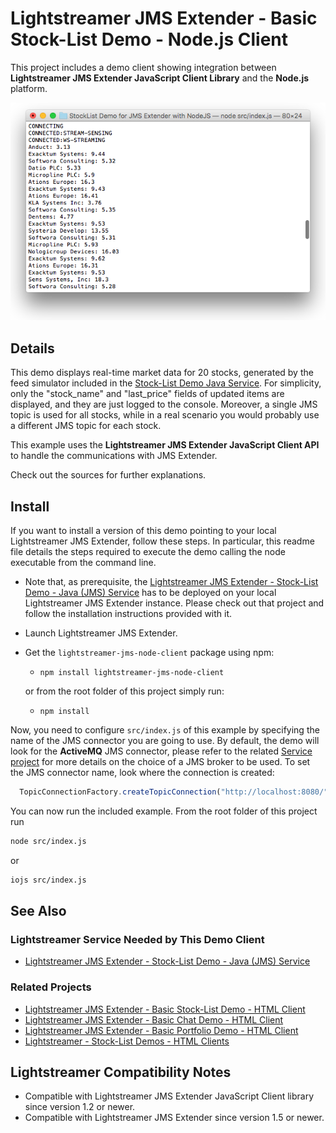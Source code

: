 # Lightstreamer JMS Extender - Basic Stock-List Demo - Node.js Client

<!-- START DESCRIPTION lightstreamer-jms-example-stocklist-client-node -->

This project includes a demo client showing integration between <b>Lightstreamer JMS Extender JavaScript Client Library</b> and the <b>Node.js</b> platform.<br>

![Screenshot](screen_node_large.png)<br>

## Details

This demo displays real-time market data for 20 stocks, generated by the feed simulator included in the [Stock-List Demo Java Service](https://github.com/Lightstreamer/Lightstreamer-JMS-example-StockList-service-java). For simplicity, only the "stock_name" and "last_price" fields of updated items are displayed, and they are just logged to the console. Moreover, a single JMS topic is used for all stocks, while in a real scenario you would probably use a different JMS topic for each stock.

This example uses the <b>Lightstreamer JMS Extender JavaScript Client API</b> to handle the communications with JMS Extender.

Check out the sources for further explanations.

## Install

If you want to install a version of this demo pointing to your local Lightstreamer JMS Extender, follow these steps.
In particular, this readme file details the steps required to execute the demo calling the node executable from the command line.

* Note that, as prerequisite, the [Lightstreamer JMS Extender - Stock-List Demo - Java (JMS) Service](https://github.com/Lightstreamer/Lightstreamer-JMS-example-StockList-service-java) has to be deployed on your local Lightstreamer JMS Extender instance. Please check out that project and follow the installation instructions provided with it.
* Launch Lightstreamer JMS Extender.
* Get the `lightstreamer-jms-node-client` package using npm:

  * `npm install lightstreamer-jms-node-client`

  or from the root folder of this project simply run:

  * `npm install`

<!-- END DESCRIPTION lightstreamer-jms-example-stocklist-client-node -->

Now, you need to configure `src/index.js` of this example by specifying the name of the JMS connector you are going to use. By default, the demo will look for the **ActiveMQ** JMS connector, please refer to the related [Service project](https://github.com/Lightstreamer/Lightstreamer-JMS-example-StockList-service-java) for more details on the choice of a JMS broker to be used.
To set the JMS connector name, look where the connection is created:

```js
  TopicConnectionFactory.createTopicConnection("http://localhost:8080/", "ActiveMQ", null, null, {
```

You can now run the included example. From the root folder of this project run

```sh
node src/index.js
```

or

```sh
iojs src/index.js
```

## See Also

### Lightstreamer Service Needed by This Demo Client

<!-- START RELATED_ENTRIES -->
* [Lightstreamer JMS Extender - Stock-List Demo - Java (JMS) Service](https://github.com/Lightstreamer/Lightstreamer-JMS-example-StockList-service-java)

<!-- END RELATED_ENTRIES -->
### Related Projects

* [Lightstreamer JMS Extender - Basic Stock-List Demo - HTML Client](https://github.com/Lightstreamer/Lightstreamer-JMS-example-StockList-client-javascript)
* [Lightstreamer JMS Extender - Basic Chat Demo - HTML Client](https://github.com/Lightstreamer/Lightstreamer-JMS-example-Chat-client-javascript)
* [Lightstreamer JMS Extender - Basic Portfolio Demo - HTML Client](https://github.com/Lightstreamer/Lightstreamer-JMS-example-Portfolio-client-javascript)
* [Lightstreamer - Stock-List Demos - HTML Clients](https://github.com/Lightstreamer/Lightstreamer-example-StockList-client-javascript)

## Lightstreamer Compatibility Notes

* Compatible with Lightstreamer JMS Extender JavaScript Client library since version 1.2 or newer.
* Compatible with Lightstreamer JMS Extender since version 1.5 or newer.
